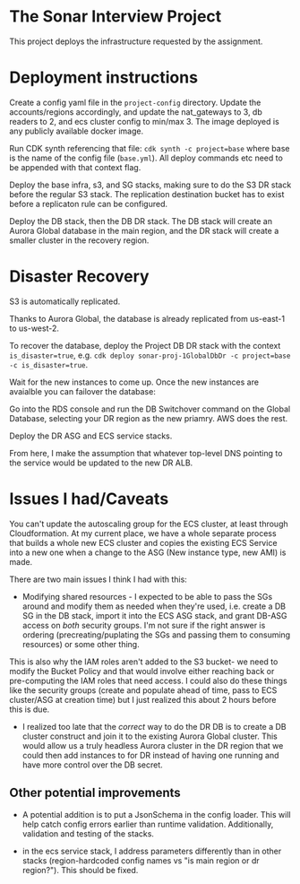 
# The Sonar Interview Project

This project deploys the infrastructure requested by the assignment.

# Deployment instructions

Create a config yaml file in the `project-config` directory. Update the accounts/regions accordingly, and update the nat_gateways to 3, db readers to 2, and ecs cluster config to min/max 3. The image deployed is any publicly available docker image.

Run CDK synth referencing that file: `cdk synth -c project=base` where base is the name of the config file (`base.yml`). All deploy commands etc need to be appended with that context flag.

Deploy the base infra, s3, and SG stacks, making sure to do the S3 DR stack before the regular S3 stack. The replication destination bucket has to exist before a replicaton rule can be configured.

Deploy the DB stack, then the DB DR stack. The DB stack will create an Aurora Global database in the main region, and the DR stack will create a smaller cluster in the recovery region.

# Disaster Recovery

S3 is automatically replicated.

Thanks to Aurora Global, the database is already replicated from us-east-1 to us-west-2.

To recover the database, deploy the Project DB DR stack with the context `is_disaster=true`, e.g. `cdk deploy sonar-proj-1GlobalDbDr -c project=base -c is_disaster=true`. 

Wait for the new instances to come up. Once the new instances are avaialble you can failover the database:

Go into the RDS console and run the DB Switchover command on the Global Database, selecting your DR region as the new priamry. AWS does the rest.

Deploy the DR ASG and ECS service stacks.

From here, I make the assumption that whatever top-level DNS pointing to the service would be updated to the new DR ALB.

# Issues I had/Caveats

You can't update the autoscaling group for the ECS cluster, at least through Cloudformation. At my current place, we have a whole separate process that builds a whole new ECS cluster and copies the existing ECS Service into a new one when a change to the ASG (New instance type, new AMI) is made.

There are two main issues I think I had with this:

* Modifying shared resources - I expected to be able to pass the SGs around and modify them as needed when they're used, i.e. create a DB SG in the DB stack, import it into the ECS ASG stack, and grant DB-ASG access on _both_ security groups. I'm not sure if the right answer is ordering (precreating/puplating the SGs and passing them to consuming resources) or some other thing. 

This is also why the IAM roles aren't added to the S3 bucket- we need to modify the Bucket Policy and that would involve either reaching back or pre-computing the IAM roles that need access. I could also do these things like the security groups (create and populate ahead of time, pass to ECS cluster/ASG at creation time) but I just realized this about 2 hours before this is due.

* I realized too late that the _correct_ way to do the DR DB is to create a DB cluster construct and join it to the existing Aurora Global cluster. This would allow us a truly headless Aurora cluster in the DR region that we could then add instances to for DR instead of having one running and have more control over the DB secret.

## Other potential improvements

* A potential addition is to put a JsonSchema in the config loader. This will help catch config errors earlier than runtime validation. Additionally, validation and testing of the stacks.

* in the ecs service stack, I address parameters differently than in other stacks (region-hardcoded config names vs "is main region or dr region?"). This should be fixed.
